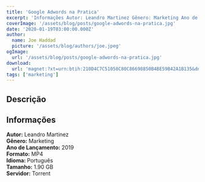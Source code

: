 ```yaml
---
title: 'Google Adwords na Pratica'
excerpt: 'Informações Autor: Leandro Martinez Gênero: Marketing Ano de Lançamento: 2019 Formato: MP4 Idioma: Português Tamanho: 1.90 GB Servidor: Torrent'
coverImage: '/assets/blog/posts/google-adwords-na-pratica.jpg'
date: '2020-01-19T03:00:00.000Z'
author:
  name: Joe Haddad
  picture: '/assets/blog/authors/joe.jpeg'
ogImage:
  url: '/assets/blog/posts/google-adwords-na-pratica.jpg'
download:
  url: 'magnet:?xt=urn:btih:210D4C7C51058C80C86698850B4BE59B42A1B135&dn=Google.Adwords.na.Pr%c3%a1tica&tr=udp%3a%2f%2ftracker.openbittorrent.com%3a1337%2fannounce&tr=udp%3a%2f%2ftracker.opentrackr.org%3a1337%2fannounce'
tags: ['marketing']
---
```

<h2>Descrição</h2>
<h2>Informações</h2><p><strong>Autor:</strong> Leandro Martinez<br/><strong>Gênero:</strong> Marketing<br/><strong>Ano de Lançamento:</strong> 2019<br/><strong>Formato:</strong> MP4<br/><strong>Idioma: </strong>Português<br/><strong>Tamanho:</strong> 1.90 GB<br/><strong>Servidor:</strong> Torrent</p>